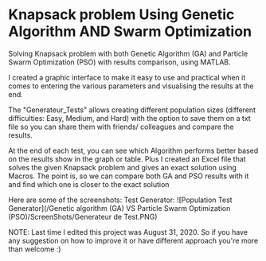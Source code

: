 # Knapsack problem Using Genetic Algorithm AND Swarm Optimization

Solving Knapsack problem with both Genetic Algorithm (GA) and Particle Swarm Optimization (PSO) with results comparison, using MATLAB.

I created a graphic interface to make it easy to use and practical when it comes to entering the various parameters and visualising the results at the end.

The "Generateur_Tests" allows creating different population sizes (different difficulties: Easy, Medium, and Hard) with the option to save them on a txt file so you can share them with friends/ colleagues and compare the results.

At the end of each test, you can see which Algorithm performs better based on the results show in the graph or table. Plus I created an Excel file that solves the given Knapsack problem and gives an exact solution using Macros. The point is, so we can compare both GA and PSO results with it and find which one is closer to the exact solution


Here are some of the screenshots:
	Test Generator: ![Population Test Generator](/Genetic algorithm (GA) VS Particle Swarm Optimization (PSO)/ScreenShots/Generateur de Test.PNG)

NOTE: Last time I edited this project was August 31, 2020. So if you have any suggestion on how to improve it or have different approach you're more than welcome :)
